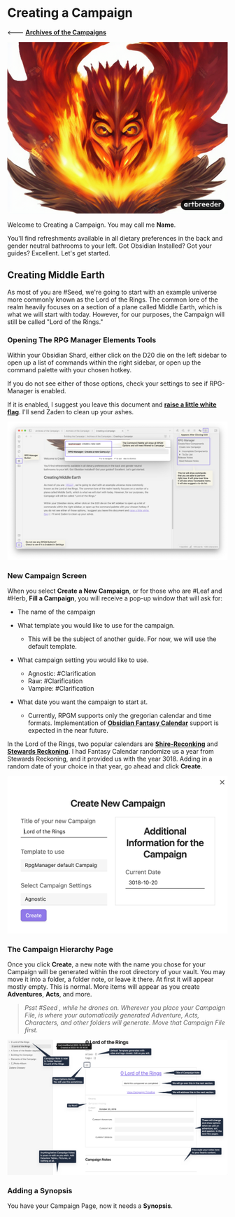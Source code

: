 # Creating a Campaign


<--- [**Archives of the Campaigns**](Archives%20of%20the%20Campaigns.md)


![temp-creepy-phoenix](../../Z_Photo-Album/Guide/temp-creepy-phoenix.jpg)

Welcome to Creating a Campaign. You may call me **Name**.

You'll find refreshments available in all dietary preferences in the back and gender neutral bathrooms to your left. Got Obsidian Installed? Got your guides? Excellent. Let's get started. 

## Creating Middle Earth


As most of you are #Seed, we're going to start with an example universe more commonly known as the Lord of the Rings. The common lore of the realm heavily focuses on a section of a plane called Middle Earth, which is what we will start with today. However, for our purposes, the Campaign will still be called "Lord of the Rings."


### Opening The RPG Manager Elements Tools


Within your Obsidian Shard, either click on the D20 die on the left sidebar to open up a list of commands within the right sidebar, or open up the command palette with your chosen hotkey. 

If you do not see either of those options, check your settings to see if RPG-Manager is enabled. 

If it is enabled, I suggest you leave this document and [**raise a little white flag**](https://github.com/carlonicora/obsidian-rpg-manager/issues?q=is%3Aissue+is%3Aopen+sort%3Aupdated-desc). I'll send Zaden to clean up your ashes. 

![RPGM_Campaign_OpeningPal](../../Z_Photo-Album/Guide/RPGM_Campaign_OpeningPal.png)

### New Campaign Screen


When you select **Create a New Campaign**, or for those who are #Leaf and #Herb, **Fill a Campaign**, you will receive a pop-up window that will ask for:

- The name of the campaign

- What template you would like to use for the campaign. 
	- This will be the subject of another guide. For now, we will use the default template. 

- What campaign setting you would like to use. 
	- Agnostic: #Clarification
	- Raw: #Clarification
	- Vampire: #Clarification

- What date you want the campaign to start at. 
	- Currently, RPGM supports only the gregorian calendar and time formats. Implementation of [**Obsidian Fantasy Calendar**](https://github.com/fantasycalendar/obsidian-fantasy-calendar) support is expected in the near future. 

In the Lord of the Rings, two popular calendars are [**Shire-Reconking**](https://tolkiengateway.net/wiki/Shire_Calendar) and [**Stewards Reckoning**](https://tolkiengateway.net/wiki/Stewards%27_Reckoning). I had Fantasy Calendar randomize us a year from Stewards Reckoning, and it provided us with the year 3018. Adding in a random date of your choice in that year, go ahead and click **Create**. 

![RPGM_Campaign_New_Fill_Window](../../Z_Photo-Album/Guide/RPGM_Campaign_New_Fill_Window.png)

### The Campaign Hierarchy Page


Once you click **Create**, a new note with the name you chose for your Campaign will be generated within the root directory of your vault. You may move it into a folder, a folder note, or leave it there. At first it will appear mostly empty. This is normal. More items will appear as you create **Adventures**, **Acts**, and more. 

>*Psst #Seed , while he drones on. Wherever you place your Campaign File, is where your automatically generated Adventure, Acts, Characters, and other folders will generate. Move that Campaign File first.* 



![RPGM_Campaign_Page_Empty](../../Z_Photo-Album/Guide/RPGM_Campaign_Page_Empty.png)


### Adding a Synopsis

You have your Campaign Page, now it needs a **Synopsis**. 